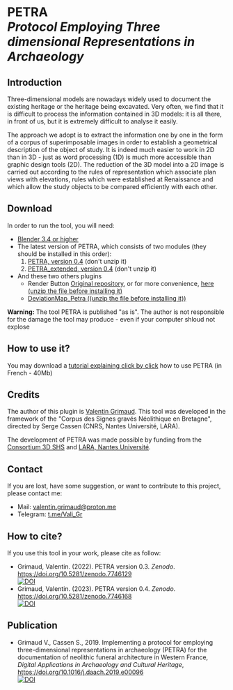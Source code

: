 # PETRA </br> *Protocol Employing Three dimensional Representations in Archaeology*

## Introduction
Three-dimensional models are nowadays widely used to document the existing heritage or the heritage being excavated. Very often, we find that it is difficult to process the information contained in 3D models: it is all there, in front of us, but it is extremely difficult to analyse it easily.

The approach we adopt is to extract the information one by one in the form of a corpus of superimposable images in order to establish a geometrical description of the object of study. It is indeed much easier to work in 2D than in 3D - just as word processing (1D) is much more accessible than graphic design tools (2D). The reduction of the 3D model into a 2D image is carried out according to the rules of representation which associate plan views with elevations, rules which were established at Renaissance and which allow the study objects to be compared efficiently with each other.

## Download
In order to run the tool, you will need:
+ [Blender 3.4 or higher](https://www.blender.org)
+ The latest version of PETRA, which consists of two modules (they should be installed in this order):
  1. [PETRA, version 0.4](https://github.com/valiGrimO/PETrA/raw/main/download/petra_blender_addon_v0-4.zip) (don't unzip it)
  2. [PETRA_extended, version 0.4](https://github.com/valiGrimO/PETrA/raw/main/download/petra_extended_v0-4.zip) (don't unzip it)
+ And these two others plugins
  + Render Button [Original repository](https://github.com/MajorBarnulf/my-big-button/blob/da32ee100944f18a7e41488e75677971109d6e8b/render_button.py), or for more convenience, [here (unzip the file before installing it)](https://github.com/valiGrimO/PETrA/raw/main/download/render_button.zip)
  + [DeviationMap_Petra ((unzip the file before installing it))](https://github.com/valiGrimO/PETrA/raw/main/download/DeviationMap_PETRA.zip) 

**Warning:** The tool PETRA is published "as is". The author is not responsible for the damage the tool may produce - even if your computer shloud not explose

## How to use it?
You may download a [tutorial explaining click by click](https://drive.proton.me/urls/RHHSRBETSC#6ANHKpxykubY) how to use PETRA (in French - 40Mb)

## Credits
The author of this plugin is [Valentin Grimaud](https://orcid.org/0000-0002-6368-3641).
This tool was developed in the framework of the "Corpus des Signes gravés Néolithique en Bretagne", directed by Serge Cassen (CNRS, Nantes Université, LARA).

The development of PETRA was made possible by funding from the [Consortium 3D SHS](https://shs3d.hypotheses.org) and [LARA, Nantes Université](https://histoire.univ-nantes.fr/recherche/umr-c-6566-centre-de-recherches-en-archeologie-archeosciences-histoire).

## Contact
If you are lost, have some suggestion, or want to contribute to this project, please contact me:
+ Mail: [valentin.grimaud@proton.me](valentin.grimaud@proton.me)
+ Telegram: [t.me/Vali_Gr](t.me/Vali_Gr)

## How to cite?
If you use this tool in your work, please cite as follow:
+ Grimaud, Valentin. (2022). PETRA version 0.3. *Zenodo*. https://doi.org/10.5281/zenodo.7746129 </br> [![DOI](https://zenodo.org/badge/DOI/10.5281/zenodo.7746129.svg)](https://doi.org/10.5281/zenodo.7746129)
+ Grimaud, Valentin. (2023). PETRA version 0.4. *Zenodo*. https://doi.org/10.5281/zenodo.7746168 </br> [![DOI](https://zenodo.org/badge/DOI/10.5281/zenodo.7746168.svg)](https://doi.org/10.5281/zenodo.7746168)

## Publication
+ Grimaud V., Cassen S., 2019. Implementing a protocol for employing three-dimensional representations in archaeology (PETRA) for the documentation of neolithic funeral architecture in Western France, *Digital Applications in Archaeology and Cultural Heritage*, https://doi.org/10.1016/j.daach.2019.e00096 </br> [![DOI](https://zenodo.org/badge/DOI/10.1016/j.daach.2019.e00096.svg)](https://doi.org/10.1016/j.daach.2019.e00096)
